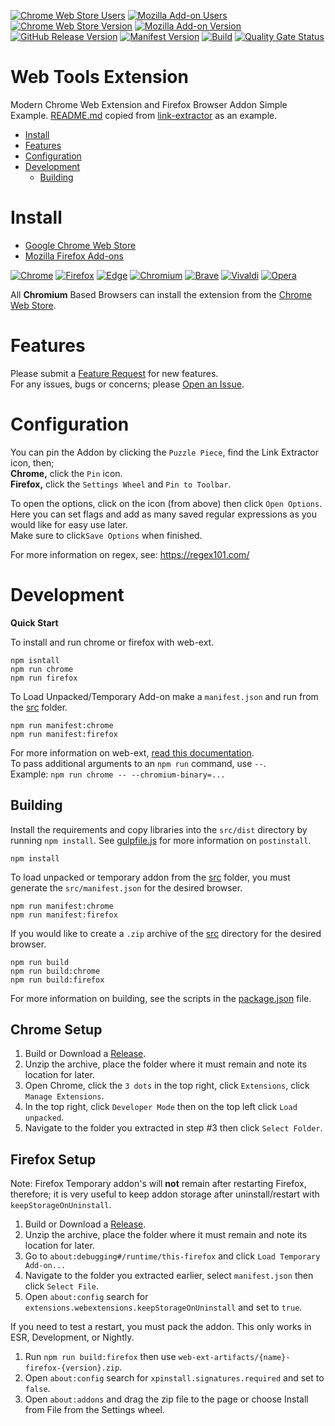 [![Chrome Web Store Users](https://img.shields.io/chrome-web-store/users/ifefifghpkllfibejafbakmflidjcjfp?logo=google&logoColor=white&label=google%20users)](https://chromewebstore.google.com/detail/link-extractor/ifefifghpkllfibejafbakmflidjcjfp)
[![Mozilla Add-on Users](https://img.shields.io/amo/users/link-extractor?logo=mozilla&label=mozilla%20users)](https://addons.mozilla.org/addon/link-extractor)
[![Chrome Web Store Version](https://img.shields.io/chrome-web-store/v/ifefifghpkllfibejafbakmflidjcjfp?label=chrome&logo=googlechrome)](https://chromewebstore.google.com/detail/link-extractor/ifefifghpkllfibejafbakmflidjcjfp)
[![Mozilla Add-on Version](https://img.shields.io/amo/v/link-extractor?label=firefox&logo=firefox)](https://addons.mozilla.org/addon/link-extractor)
[![GitHub Release Version](https://img.shields.io/github/v/release/smashedr/web-tools-extension?logo=github)](https://github.com/smashedr/web-tools-extension/releases/latest)
[![Manifest Version](https://img.shields.io/github/manifest-json/v/smashedr/web-tools-extension?filename=manifest.json&logo=json&label=manifest)](https://github.com/smashedr/web-tools-extension/blob/master/manifest.json)
[![Build](https://github.com/smashedr/web-tools-extension/actions/workflows/build.yaml/badge.svg)](https://github.com/smashedr/web-tools-extension/actions/workflows/build.yaml)
[![Quality Gate Status](https://sonarcloud.io/api/project_badges/measure?project=smashedr_web-tools-extension&metric=alert_status)](https://sonarcloud.io/summary/new_code?id=smashedr_web-tools-extension)
# Web Tools Extension

Modern Chrome Web Extension and Firefox Browser Addon Simple Example.
[README.md](README.md) copied from [link-extractor](https://github.com/cssnr/link-extractor) as an example.

*   [Install](#install)
*   [Features](#features)
*   [Configuration](#configuration)
*   [Development](#development)
    -   [Building](#building)

# Install

*   [Google Chrome Web Store](https://chromewebstore.google.com/detail/link-extractor/ifefifghpkllfibejafbakmflidjcjfp)
*   [Mozilla Firefox Add-ons](https://addons.mozilla.org/addon/link-extractor)

[![Chrome](https://raw.githubusercontent.com/alrra/browser-logos/main/src/chrome/chrome_48x48.png)](https://chromewebstore.google.com/detail/link-extractor/ifefifghpkllfibejafbakmflidjcjfp)
[![Firefox](https://raw.githubusercontent.com/alrra/browser-logos/main/src/firefox/firefox_48x48.png)](https://addons.mozilla.org/addon/link-extractor)
[![Edge](https://raw.githubusercontent.com/alrra/browser-logos/main/src/edge/edge_48x48.png)](https://chromewebstore.google.com/detail/link-extractor/ifefifghpkllfibejafbakmflidjcjfp)
[![Chromium](https://raw.githubusercontent.com/alrra/browser-logos/main/src/chromium/chromium_48x48.png)](https://chromewebstore.google.com/detail/link-extractor/ifefifghpkllfibejafbakmflidjcjfp)
[![Brave](https://raw.githubusercontent.com/alrra/browser-logos/main/src/brave/brave_48x48.png)](https://chromewebstore.google.com/detail/link-extractor/ifefifghpkllfibejafbakmflidjcjfp)
[![Vivaldi](https://raw.githubusercontent.com/alrra/browser-logos/main/src/vivaldi/vivaldi_48x48.png)](https://chromewebstore.google.com/detail/link-extractor/ifefifghpkllfibejafbakmflidjcjfp)
[![Opera](https://raw.githubusercontent.com/alrra/browser-logos/main/src/opera/opera_48x48.png)](https://chromewebstore.google.com/detail/link-extractor/ifefifghpkllfibejafbakmflidjcjfp)

All **Chromium** Based Browsers can install the extension from the
[Chrome Web Store](https://chromewebstore.google.com/detail/link-extractor/ifefifghpkllfibejafbakmflidjcjfp).

# Features

Please submit a [Feature Request](https://github.com/smashedr/web-tools-extension/discussions/categories/feature-requests) for new features.  
For any issues, bugs or concerns; please [Open an Issue](https://github.com/smashedr/web-tools-extension/issues).

# Configuration

You can pin the Addon by clicking the `Puzzle Piece`, find the Link Extractor icon, then;  
**Chrome,** click the `Pin` icon.  
**Firefox,** click the `Settings Wheel` and `Pin to Toolbar`.

To open the options, click on the icon (from above) then click `Open Options`.  
Here you can set flags and add as many saved regular expressions as you would like for easy use later.  
Make sure to click`Save Options` when finished.

For more information on regex, see: https://regex101.com/

# Development

**Quick Start**

To install and run chrome or firefox with web-ext.
```shell
npm isntall
npm run chrome
npm run firefox
```

To Load Unpacked/Temporary Add-on make a `manifest.json` and run from the [src](src) folder.
```shell
npm run manifest:chrome
npm run manifest:firefox
```

For more information on web-ext, [read this documentation](https://extensionworkshop.com/documentation/develop/web-ext-command-reference/).  
To pass additional arguments to an `npm run` command, use `--`.  
Example: `npm run chrome -- --chromium-binary=...`

## Building

Install the requirements and copy libraries into the `src/dist` directory by running `npm install`.
See [gulpfile.js](gulpfile.js) for more information on `postinstall`.
```shell
npm install
```

To load unpacked or temporary addon from the [src](src) folder, you must generate the `src/manifest.json` for the desired browser.
```shell
npm run manifest:chrome
npm run manifest:firefox
```

If you would like to create a `.zip` archive of the [src](src) directory for the desired browser.
```shell
npm run build
npm run build:chrome
npm run build:firefox
```

For more information on building, see the scripts in the [package.json](package.json) file.

## Chrome Setup

1.  Build or Download a [Release](https://github.com/smashedr/web-tools-extension/releases).
1.  Unzip the archive, place the folder where it must remain and note its location for later.
1.  Open Chrome, click the `3 dots` in the top right, click `Extensions`, click `Manage Extensions`.
1.  In the top right, click `Developer Mode` then on the top left click `Load unpacked`.
1.  Navigate to the folder you extracted in step #3 then click `Select Folder`.

## Firefox Setup

Note: Firefox Temporary addon's will **not** remain after restarting Firefox, therefore;
it is very useful to keep addon storage after uninstall/restart with `keepStorageOnUninstall`.

1.  Build or Download a [Release](https://github.com/smashedr/web-tools-extension/releases).
1.  Unzip the archive, place the folder where it must remain and note its location for later.
1.  Go to `about:debugging#/runtime/this-firefox` and click `Load Temporary Add-on...`
1.  Navigate to the folder you extracted earlier, select `manifest.json` then click `Select File`.
1.  Open `about:config` search for `extensions.webextensions.keepStorageOnUninstall` and set to `true`.

If you need to test a restart, you must pack the addon. This only works in ESR, Development, or Nightly.

1.  Run `npm run build:firefox` then use `web-ext-artifacts/{name}-firefox-{version}.zip`.
1.  Open `about:config` search for `xpinstall.signatures.required` and set to `false`.
1.  Open `about:addons` and drag the zip file to the page or choose Install from File from the Settings wheel.

